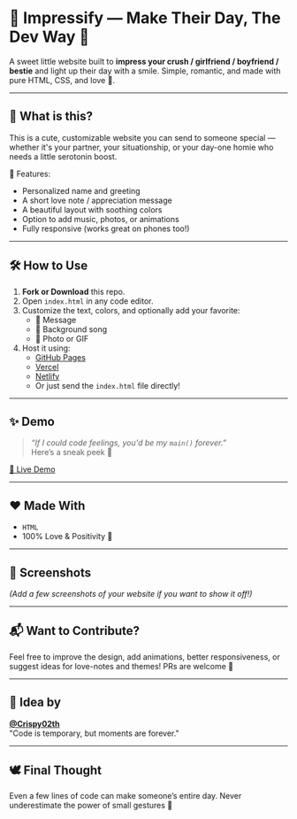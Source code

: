 # 💖 Impressify — Make Their Day, The Dev Way 💫

A sweet little website built to **impress your crush / girlfriend / boyfriend / bestie** and light up their day with a smile. Simple, romantic, and made with pure HTML, CSS, and love 💌.

---

## 🌟 What is this?

This is a cute, customizable website you can send to someone special — whether it's your partner, your situationship, or your day-one homie who needs a little serotonin boost.

🎁 Features:
- Personalized name and greeting
- A short love note / appreciation message
- A beautiful layout with soothing colors
- Option to add music, photos, or animations
- Fully responsive (works great on phones too!)

---

## 🛠 How to Use

1. **Fork or Download** this repo.
2. Open `index.html` in any code editor.
3. Customize the text, colors, and optionally add your favorite:
   - 💌 Message
   - 🎵 Background song
   - 📸 Photo or GIF
4. Host it using:
   - [GitHub Pages](https://pages.github.com/)
   - [Vercel](https://vercel.com/)
   - [Netlify](https://netlify.com/)
   - Or just send the `index.html` file directly!

---

## ✨ Demo

> _“If I could code feelings, you'd be my `main()` forever.”_  
Here’s a sneak peek 👀

[🔗 Live Demo](https://you-are-special-to-me.netlify.app)

---

## ❤️ Made With

- `HTML`
- 100% Love & Positivity 🫶

---

## 📸 Screenshots

*(Add a few screenshots of your website if you want to show it off!)*

---

## 📬 Want to Contribute?

Feel free to improve the design, add animations, better responsiveness, or suggest ideas for love-notes and themes! PRs are welcome 💌

---

## 🧠 Idea by

**[@Crispy02th](https://github.com/Crispy02th)**  
"Code is temporary, but moments are forever."

---

## 🕊️ Final Thought

Even a few lines of code can make someone’s entire day. Never underestimate the power of small gestures 💫
